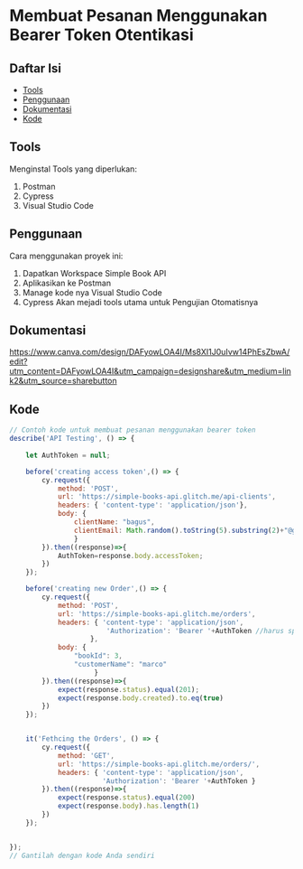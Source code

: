 # Membuat Pesanan Menggunakan Bearer Token Otentikasi

## Daftar Isi

- [Tools](#Tools)
- [Penggunaan](#penggunaan)
- [Dokumentasi](#dokumentasi)
- [Kode](#kode)

## Tools

Menginstal Tools yang diperlukan:

1. Postman
2. Cypress
3. Visual Studio Code

## Penggunaan

Cara menggunakan proyek ini:

1. Dapatkan Workspace Simple Book API 
2. Aplikasikan ke Postman
3. Manage kode nya Visual Studio Code
4. Cypress Akan mejadi tools utama untuk Pengujian Otomatisnya


## Dokumentasi
https://www.canva.com/design/DAFyowLOA4I/Ms8XI1J0uIvw14PhEsZbwA/edit?utm_content=DAFyowLOA4I&utm_campaign=designshare&utm_medium=link2&utm_source=sharebutton

## Kode

```javascript
// Contoh kode untuk membuat pesanan menggunakan bearer token
describe('API Testing', () => {
    
    let AuthToken = null;

    before('creating access token',() => {
        cy.request({
            method: 'POST',
            url: 'https://simple-books-api.glitch.me/api-clients',
            headers: { 'content-type': 'application/json'},
            body: {
                clientName: "bagus",
                clientEmail: Math.random().toString(5).substring(2)+"@gmail.com"
                }
        }).then((response)=>{
            AuthToken=response.body.accessToken;
        })    
    });

    before('creating new Order',() => {
        cy.request({
            method: 'POST',
            url: 'https://simple-books-api.glitch.me/orders',
            headers: { 'content-type': 'application/json',
                        'Authorization': 'Bearer '+AuthToken //harus spesifik tidak bisa langsung di panggil makanya memakai bearer
                    },
            body: {
                "bookId": 3,
                "customerName": "marco"
                     }
        }).then((response)=>{
            expect(response.status).equal(201);
            expect(response.body.created).to.eq(true)
        })    
    });


    it('Fethcing the Orders', () => {
        cy.request({
            method: 'GET',
            url: 'https://simple-books-api.glitch.me/orders/',
            headers: { 'content-type': 'application/json',
                       'Authorization': 'Bearer '+AuthToken }
        }).then((response)=>{
            expect(response.status).equal(200)
            expect(response.body).has.length(1)
        })
    });


});
// Gantilah dengan kode Anda sendiri
